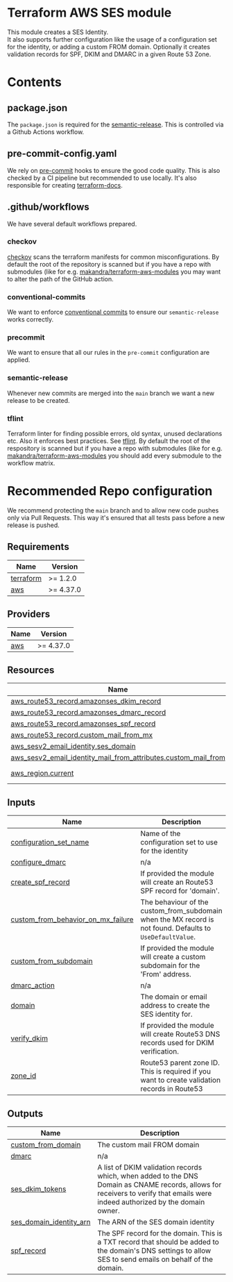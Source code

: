 # Terraform AWS SES module

This module creates a SES Identity.  
It also supports further configuration like the usage of a configuration set for the identity, or adding a custom FROM domain.
Optionally it creates validation records for SPF, DKIM and DMARC in a given Route 53 Zone.

# Contents

## package.json

The `package.json` is required for the [semantic-release](https://semantic-release.gitbook.io/semantic-release/). This is controlled via a Github Actions workflow.

## pre-commit-config.yaml

We rely on [pre-commit](https://pre-commit.com/) hooks to ensure the good code quality. This is also checked by a CI pipeline but recommended to use locally. It's also responsible for creating [terraform-docs](https://terraform-docs.io/).

## .github/workflows

We have several default workflows prepared.

### checkov

[checkov](https://www.checkov.io/) scans the terraform manifests for common misconfigurations. By default the root of the repository is scanned but if you have a repo with submodules (like for e.g. [makandra/terraform-aws-modules](https://github.com/makandra/terraform-aws-modules) you may want to alter the path of the GitHub action.

### conventional-commits

We want to enforce [conventional commits](https://www.conventionalcommits.org/en/v1.0.0/) to ensure our `semantic-release` works correctly.

### precommit

We want to ensure that all our rules in the `pre-commit` configuration are applied.

### semantic-release

Whenever new commits are merged into the `main` branch we want a new release to be created.

### tflint

Terraform linter for finding possible errors, old syntax, unused declarations etc. Also it enforces best practices. See [tflint](https://github.com/terraform-linters/tflint).
By default the root of the respository is scanned but if you have a repo with submodules (like for e.g. [makandra/terraform-aws-modules](https://github.com/makandra/terraform-aws-modules) you should add every submodule to the workflow matrix.

# Recommended Repo configuration

We recommend protecting the `main` branch and to allow new code pushes only via Pull Requests. This way it's ensured that all tests pass before a new release is pushed.

<!-- BEGINNING OF PRE-COMMIT-TERRAFORM DOCS HOOK -->
## Requirements

| Name | Version |
|------|---------|
| <a name="requirement_terraform"></a> [terraform](#requirement\_terraform) | >= 1.2.0 |
| <a name="requirement_aws"></a> [aws](#requirement\_aws) | >= 4.37.0 |

## Providers

| Name | Version |
|------|---------|
| <a name="provider_aws"></a> [aws](#provider\_aws) | >= 4.37.0 |

## Resources

| Name | Type |
|------|------|
| [aws_route53_record.amazonses_dkim_record](https://registry.terraform.io/providers/hashicorp/aws/latest/docs/resources/route53_record) | resource |
| [aws_route53_record.amazonses_dmarc_record](https://registry.terraform.io/providers/hashicorp/aws/latest/docs/resources/route53_record) | resource |
| [aws_route53_record.amazonses_spf_record](https://registry.terraform.io/providers/hashicorp/aws/latest/docs/resources/route53_record) | resource |
| [aws_route53_record.custom_mail_from_mx](https://registry.terraform.io/providers/hashicorp/aws/latest/docs/resources/route53_record) | resource |
| [aws_sesv2_email_identity.ses_domain](https://registry.terraform.io/providers/hashicorp/aws/latest/docs/resources/sesv2_email_identity) | resource |
| [aws_sesv2_email_identity_mail_from_attributes.custom_mail_from](https://registry.terraform.io/providers/hashicorp/aws/latest/docs/resources/sesv2_email_identity_mail_from_attributes) | resource |
| [aws_region.current](https://registry.terraform.io/providers/hashicorp/aws/latest/docs/data-sources/region) | data source |

## Inputs

| Name | Description | Type | Default | Required |
|------|-------------|------|---------|:--------:|
| <a name="input_configuration_set_name"></a> [configuration\_set\_name](#input\_configuration\_set\_name) | Name of the configuration set to use for the identity | `string` | `null` | no |
| <a name="input_configure_dmarc"></a> [configure\_dmarc](#input\_configure\_dmarc) | n/a | `bool` | `false` | no |
| <a name="input_create_spf_record"></a> [create\_spf\_record](#input\_create\_spf\_record) | If provided the module will create an Route53 SPF record for 'domain'. | `bool` | `false` | no |
| <a name="input_custom_from_behavior_on_mx_failure"></a> [custom\_from\_behavior\_on\_mx\_failure](#input\_custom\_from\_behavior\_on\_mx\_failure) | The behaviour of the custom\_from\_subdomain when the MX record is not found. Defaults to `UseDefaultValue`. | `string` | `"USE_DEFAULT_VALUE"` | no |
| <a name="input_custom_from_subdomain"></a> [custom\_from\_subdomain](#input\_custom\_from\_subdomain) | If provided the module will create a custom subdomain for the 'From' address. | `list(string)` | `[]` | no |
| <a name="input_dmarc_action"></a> [dmarc\_action](#input\_dmarc\_action) | n/a | `string` | `"none"` | no |
| <a name="input_domain"></a> [domain](#input\_domain) | The domain or email address to create the SES identity for. | `string` | n/a | yes |
| <a name="input_verify_dkim"></a> [verify\_dkim](#input\_verify\_dkim) | If provided the module will create Route53 DNS records used for DKIM verification. | `bool` | `false` | no |
| <a name="input_zone_id"></a> [zone\_id](#input\_zone\_id) | Route53 parent zone ID. This is required if you want to create validation records in Route53 | `string` | `""` | no |

## Outputs

| Name | Description |
|------|-------------|
| <a name="output_custom_from_domain"></a> [custom\_from\_domain](#output\_custom\_from\_domain) | The custom mail FROM domain |
| <a name="output_dmarc"></a> [dmarc](#output\_dmarc) | n/a |
| <a name="output_ses_dkim_tokens"></a> [ses\_dkim\_tokens](#output\_ses\_dkim\_tokens) | A list of DKIM validation records which, when added to the DNS Domain as CNAME records, allows for receivers to verify that emails were indeed authorized by the domain owner. |
| <a name="output_ses_domain_identity_arn"></a> [ses\_domain\_identity\_arn](#output\_ses\_domain\_identity\_arn) | The ARN of the SES domain identity |
| <a name="output_spf_record"></a> [spf\_record](#output\_spf\_record) | The SPF record for the domain. This is a TXT record that should be added to the domain's DNS settings to allow SES to send emails on behalf of the domain. |
<!-- END OF PRE-COMMIT-TERRAFORM DOCS HOOK -->
